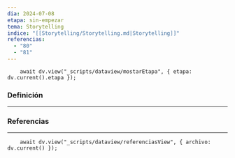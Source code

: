 ```yaml
---
dia: 2024-07-08
etapa: sin-empezar
tema: Storytelling
indice: "[[Storytelling/Storytelling.md|Storytelling]]"
referencias:
  - "80"
  - "81"
---
```

```dataviewjs
	await dv.view("_scripts/dataview/mostarEtapa", { etapa: dv.current().etapa });
```
### Definición
---




### Referencias
---
```dataviewjs
	await dv.view("_scripts/dataview/referenciasView", { archivo: dv.current() });
```